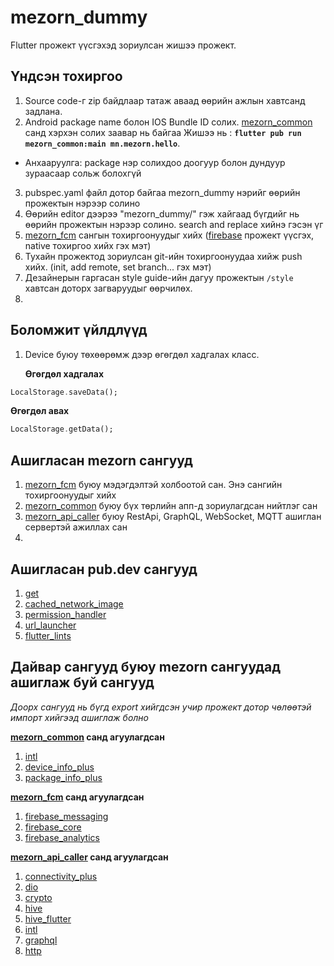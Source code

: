 # mezorn_dummy

Flutter прожект үүсгэхэд зориулсан жишээ прожект.



## Үндсэн тохиргоо

1. Source code-г zip байдлаар татаж аваад өөрийн ажлын хавтсанд задлана.
2. Android package name болон IOS Bundle ID солих. [mezorn_common](https://gitlab.com/mezorn/android/flutter_packages/mezorn_flutter_common_library) санд хэрхэн солих заавар нь байгаа
	Жишээ нь : **`flutter pub run mezorn_common:main mn.mezorn.hello`**. 

- 	Анхааруулга: package нэр солихдоо доогуур болон дундуур зураасаар сольж болохгүй
3. pubspec.yaml файл дотор байгаа mezorn_dummy нэрийг өөрийн прожектын нэрээр солино
4. Өөрийн editor дээрээ "mezorn_dummy/" гэж хайгаад бүгдийг нь өөрийн прожектын нэрээр солино. search and replace хийнэ гэсэн үг
5. [mezorn_fcm](https://gitlab.com/mezorn/android/flutter_fcm) сангын тохиргоонуудыг хийх ([firebase](https://firebase.google.com/) прожект үүсгэх, native тохиргоо хийх гэх мэт)
6. Тухайн прожектод зориулсан git-ийн тохиргоонуудаа хийж push хийх. (init, add remote, set branch... гэх мэт)
7. Дезайнерын гаргасан style guide-ийн дагуу прожектын `/style` хавтсан доторх загваруудыг өөрчилөх.
8. 

## Боломжит үйлдлүүд

1. Device буюу төхөөрөмж дээр өгөгдөл хадгалах класс.

	**Өгөгдөл хадгалах**
```dart
LocalStorage.saveData();
```

**Өгөгдөл авах**


```dart
LocalStorage.getData();
```

## Ашигласан mezorn сангууд

1. [mezorn_fcm](https://gitlab.com/mezorn/android/flutter_fcm) буюу мэдэгдэлтэй холбоотой сан. Энэ сангийн тохиргоонуудыг хийх
2. [mezorn_common](https://gitlab.com/mezorn/android/flutter_packages/mezorn_flutter_common_library) буюу бүх төрлийн апп-д зориулагдсан нийтлэг сан
3. [mezorn_api_caller](https://gitlab.com/mezorn/android/flutter-api-caller) буюу RestApi, GraphQL, WebSocket, MQTT ашиглан сервертэй ажиллах сан
4. 

## Ашигласан pub.dev сангууд

1. [get](https://pub.dev/packages/get)
2. [cached_network_image](https://pub.dev/packages/cached_network_image)
3. [permission_handler](https://pub.dev/packages/permission_handler)
4. [url_launcher](https://pub.dev/packages/url_launcher)
5. [flutter_lints](https://pub.dev/packages/flutter_lints)

## Дайвар сангууд буюу mezorn сангуудад ашиглаж буй сангууд

*Доорх сангууд нь бүгд export хийгдсэн учир прожект дотор чөлөөтэй импорт хийгээд ашиглаж болно*

**[mezorn_common](https://gitlab.com/mezorn/android/flutter_packages/mezorn_flutter_common_library) санд агуулагдсан**

1. [intl](https://pub.dev/packages/intl) 
2. [device_info_plus](https://pub.dev/packages/device_info_plus)
3. [package_info_plus](https://pub.dev/packages/package_info_plus)

**[mezorn_fcm](https://gitlab.com/mezorn/android/flutter_fcm) санд агуулагдсан**

1. [firebase_messaging](https://pub.dev/packages/firebase_messaging)
2. [firebase_core](https://pub.dev/packages/firebase_core)
3. [firebase_analytics](https://pub.dev/packages/firebase_analytics)

**[mezorn_api_caller](https://gitlab.com/mezorn/android/flutter-api-caller) санд агуулагдсан**

1. [connectivity_plus](https://pub.dev/packages/connectivity_plus)
2. [dio](https://pub.dev/packages/dio)
3. [crypto](https://pub.dev/packages/crypto)
4. [hive](https://pub.dev/packages/hive)
5. [hive_flutter](https://pub.dev/packages/hive_flutter)
6. [intl](https://pub.dev/packages/intl)
7. [graphql](https://pub.dev/packages/graphql)
8. [http](https://pub.dev/packages/http)